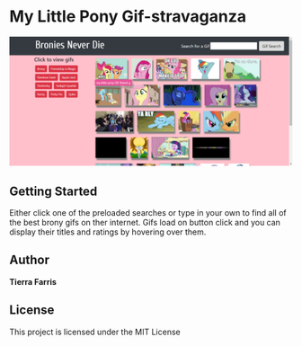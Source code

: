 # My Little Pony Gif-stravaganza


![Starting Screen](assets/images/chrome_s1TZpoJ3Vn.png)

## Getting Started

Either click one of the preloaded searches or type in your own to find all of the best brony gifs on ther internet. Gifs load on button click and you can display their titles and ratings by hovering over them.

## Author

**Tierra Farris** 


## License

This project is licensed under the MIT License 

